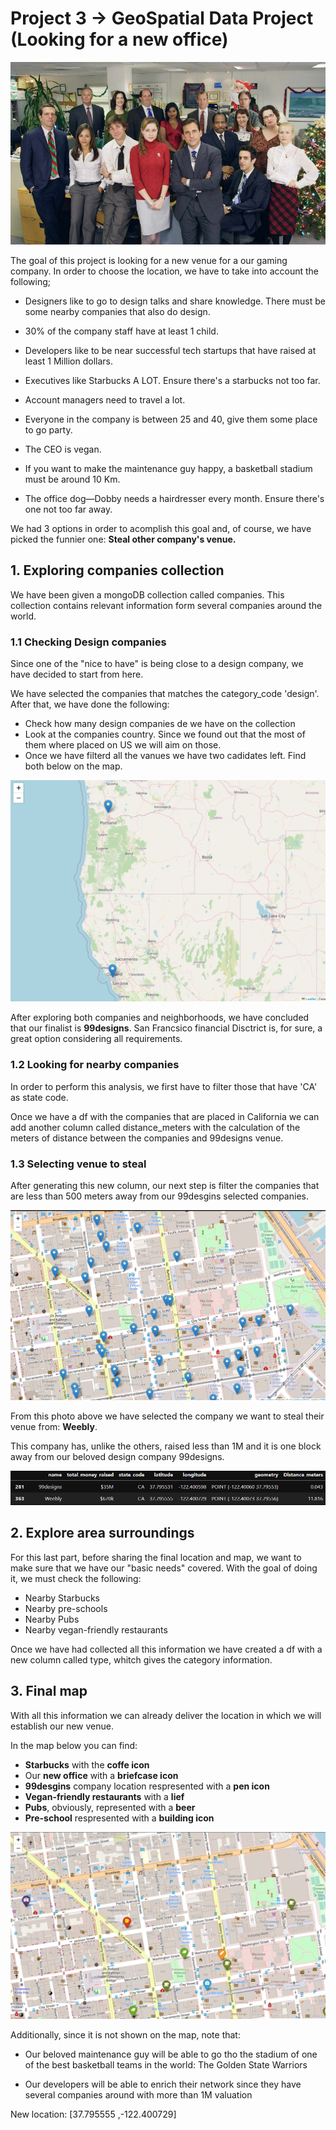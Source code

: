 # **Project 3 -> GeoSpatial Data Project (Looking for a new office)**


![This is an image](Images/theoffice.png)

The goal of this project is looking for a new venue for a our gaming company. In order to choose the location, we have to take into account the following;

- Designers like to go to design talks and share knowledge. There must be some nearby companies that also do design.

- 30% of the company staff have at least 1 child.

- Developers like to be near successful tech startups that have raised at least 1 Million dollars.

- Executives like Starbucks A LOT. Ensure there's a starbucks not too far.

- Account managers need to travel a lot.

- Everyone in the company is between 25 and 40, give them some place to go party.

- The CEO is vegan.

- If you want to make the maintenance guy happy, a basketball stadium must be around 10 Km.

- The office dog—Dobby needs a hairdresser every month. Ensure there's one not too far away.

We had 3 options in order to acomplish this goal and, of course, we have picked the funnier one: **Steal other company's venue.**

## **1. Exploring companies collection**

We have been given a mongoDB collection called companies. This collection contains relevant information form several companies around the world.

### **1.1 Checking Design companies**

Since one of the "nice to have" is being close to a design company, we have decided to start from here. 

We have selected the companies that matches the category_code 'design'. After that, we have done the following:

- Check how many design companies de we have on the collection
- Look at the companies country. Since we found out that the most of them where placed on US we will aim on those.   
- Once we have filterd all the vanues we have two cadidates left. Find both below on the map. 

![This is an image](Images/design_first_look.png)

After exploring both companies and neighborhoods, we have concluded that our finalist is **99designs**. San Francsico financial Disctrict is, for sure, a great option considering all requirements. 

### **1.2 Looking for nearby companies**

In order to perform this analysis, we first have to filter those that have 'CA' as state code. 

Once we have a df with the companies that are placed in California we can add another column called distance_meters with the calculation of the meters of distance between the companies and 99designs venue.  

### **1.3 Selecting venue to steal**
After generating this new column, our next step is filter the companies that are less than 500 meters away from our 99desgins selected companies. 

![This is an image](Images/closeby_companies.png)

From this photo above we have selected the company we want to steal their venue from: **Weebly**.

This company has, unlike the others, raised less than 1M and it is one block away from our beloved design company 99designs. 

![This is an image](Images/weebly.png)



## **2. Explore area surroundings**

For this last part, before sharing the final location and map, we want to make sure that we have our "basic needs" covered. With the goal of doing it, we must check the following:

- Nearby Starbucks
- Nearby pre-schools
- Nearby Pubs
- Nearby vegan-friendly restaurants

Once we have had collected all this information we have created a df with a new column called type, whitch gives the category information. 

## **3. Final map**

With all this information we can already deliver the location in which we will establish our new venue. 

In the map below you can find:

- **Starbucks** with the **coffe icon**
- Our **new office** with a **briefcase icon**
- **99desgins** company location respresented with a **pen icon**
- **Vegan-friendly restaurants** with a **lief**
- **Pubs**, obviously, represented with a **beer** 
- **Pre-school** respresented with a **building icon**


![This is an image](Images/final_map.png)


Additionally, since it is not shown on the map, note that:

- Our beloved maintenance guy will be able to go tho the stadium of one of the best basketball teams in the world: The Golden State Warriors 

- Our developers will be able to enrich their network since they have several companies around with more than 1M valuation

New location: [37.795555 ,-122.400729]



